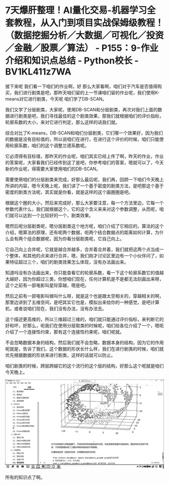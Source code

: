 # 7天爆肝整理！AI量化交易-机器学习全套教程，从入门到项目实战保姆级教程！（数据挖掘分析／大数据／可视化／投资／金融／股票／算法） - P155：9-作业介绍和知识点总结 - Python校长 - BV1KL411z7WA

接下来呢 我们看一下咱们的作业啊，好 那么大家看啊，咱们对于汽车是否值得购买，我们进行剧类是吧，那昨天咱们留的上一节课咱们留的作业呢，我们使用K-means对它进行剧类，今天呢 咱们学了DB-SCAN。

我们又学了分层剧类，大家呢，使用DB-SCAN和分层剧类，再次对我们上面的数据进行剧类是吧，我们寻找最佳的这个剧类效果，那我们就根据咱们的评价指标，轮廓系数的大小，来对它进行判定，那么这样的话我们就。

综合对比了K-means，DB-SCAN和咱们分层剧类，它们哪一个效果好，因为我们的数据是没有目标值的，所以说咱们在进行，在进行这个评价的时候，咱们只能使用轮廓系数，咱们的这个调整兰德系数呢。

它必须得有目标值，那昨天的作业呢，咱们其实已经上传了啊，昨天的作业，作业的答案呢，大家看我们已经传到这了是吧，你参考咱们的答案，嗯就可以了，今天新的作业呢，得需要大家使用咱们的DB-SCAN。

需要使用咱们的分层剧类来完成，好那么最后呢，我们再，回顾一下咱们今天晚上所讲的内容，嗯今天晚上呢，我们讲了一个基于密度的剧类方法，是吧那这个基于密度的剧类方法呢，其实就是你看，就是这样的这个画圈圈是吧。

根据这个圈的大小，然后来完成好，那么大家要注意，每一个方法里边，它每一个参数代表什么，我们就根据这个，它的这个含义来来对这个参数调整，从而呢，咱们就可以达到一个比较好的一个，剧类效果。

嗯然后呢分层剧类呢，嗯分层剧类这个地方呢，咱们介绍了它相应的，算法的这个介绍，嗯算法的原理，还有呢两个数据，呃两个结合数据点的距离如何计算，为什么会有两个组合数据呢，因为你看分层剧类呢，它自己向上。

它自己向上合并呢，它就是越合并越多，合并着合并着，我们就把这两个点当成一个整体，和其他的点来进行合并，嗯，我们刚才讨论区里边有一个小伙伴问了，如果特征超过三个，咱们的剧类效果怎么体现，没有办法画出来。

知道吗没有办法画出来，你只能查看它的轮廓系数，看一下这个轮廓系数它的值越大越好，因为你超过三类，你想咱们现在，任何计算机是不是都无法刻画出来呀，这个之前有一部电影叫星际穿越，嗯是吧。

然后之前有一部电影叫做叫什么呀，就是这个也是跟太空相关的，穿越相关的啊，那里边讲到了五维空间，是吧其实它也是，模拟出来给你的一种感觉，是吧计算机，或者说咱们现在，我们没有办法，没有办法去。

这个描述更高维的，所以三维超过三维的，咱们就只能通过评价指标，来判断它的好和坏，好那么，呃我们在使用分层取类的时候呢，咱们给各位介绍了一个，嗯呃介绍了一个连接性约束，那有这个连接性约束呢，咱们呢就。

不会忽略数据本身的结构，然后我们就不会忽略，数据本身的结构，因为它的作用呢就是，告诉了我们，这个数据的形状长什么样，我们在进行剧类的时候，咱们就优先根据数据的形状来进行剧类，这样的话就可以防止。

咱们剧类的时候，跨层跨越它的这个流行的这个层的结构，好那么这个呢就是咱们今天晚上。

![](img/5e1f75f61fc65f107091b91622083c36_1.png)

所有的知识点了啊。